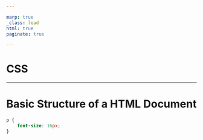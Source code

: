```yaml
---

marp: true
_class: lead
html: true
paginate: true

---
```


# CSS

---

# Basic Structure of a HTML Document

```css
p {
    font-size: 16px;
}